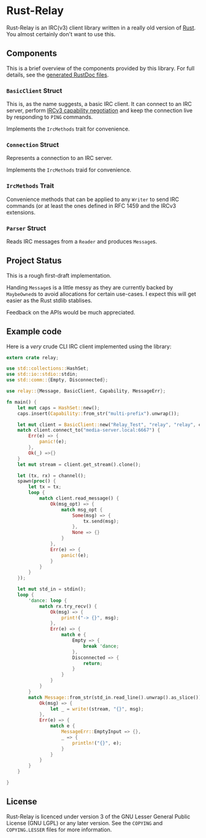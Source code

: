 # Rust-Relay

Rust-Relay is an IRC(v3) client library written in a really old version of [Rust](https://rust-lang.org/). You almost certainly don't want to use this.

## Components

This is a brief overview of the components provided by this library. For full details, see the [generated RustDoc files](http://allnutt.eu/rust/doc/rust-relay/index.html).

### `BasicClient` Struct

This is, as the name suggests, a basic IRC client. It can connect to an IRC server, perform [IRCv3 capability negotiation](https://github.com/ircv3/ircv3-specifications/blob/master/specification/capability-negotiation-3.1) and keep the connection live by responding to `PING` commands.

Implements the `IrcMethods` trait for convenience.

### `Connection` Struct

Represents a connection to an IRC server.

Implements the `IrcMethods` traid for convenience.

### `IrcMethods` Trait

Convenience methods that can be applied to any `Writer` to send IRC commands (or at least the ones defined in RFC 1459 and the IRCv3 extensions.

### `Parser` Struct

Reads IRC messages from a `Reader` and produces `Message`s.

## Project Status

This is a rough first-draft implementation.

Handing `Message`s is a little messy as they are currently backed by `MaybeOwned`s to avoid allocations for certain use-cases. I expect this will get easier as the Rust stdlib stablises.

Feedback on the APIs would be much appreciated.

## Example code

Here is a *very* crude CLI IRC client implemented using the library:

```Rust
extern crate relay;

use std::collections::HashSet;
use std::io::stdio::stdin;
use std::comm::{Empty, Disconnected};

use relay::{Message, BasicClient, Capability, MessageErr};

fn main() {
    let mut caps = HashSet::new();
    caps.insert(Capability::from_str("multi-prefix").unwrap());

    let mut client = BasicClient::new("Relay_Test", "relay", "relay", caps);
    match client.connect_to("media-server.local:6667") {
        Err(e) => {
            panic!(e);
        },
        Ok(_) =>{}
    }
    let mut stream = client.get_stream().clone();

    let (tx, rx) = channel();
    spawn(proc() {
        let tx = tx;
        loop {
            match client.read_message() {
                Ok(msg_opt) => {
                    match msg_opt {
                        Some(msg) => {
                            tx.send(msg);
                        },
                        None => {}
                    }
                },
                Err(e) => {
                    panic!(e);
                }
            }
        }
    });

    let mut std_in = stdin();
    loop {
        'dance: loop {
            match rx.try_recv() {
                Ok(msg) => {
                    print!("-> {}", msg);
                },
                Err(e) => {
                    match e {
                        Empty => {
                            break 'dance;
                        },
                        Disconnected => {
                            return;
                        }
                    }
                }
            }
        }
        match Message::from_str(std_in.read_line().unwrap().as_slice()) {
            Ok(msg) => {
                let _ = write!(stream, "{}", msg);
            },
            Err(e) => {
                match e {
                    MessageErr::EmptyInput => {},
                    _ => {
                        println!("{}", e);
                    }
                }
            }
        }
    }

}
```

## License
Rust-Relay is licenced under version 3 of the GNU Lesser General Public License (GNU LGPL) or any later version. See the `COPYING` and `COPYING.LESSER` files for more information.
